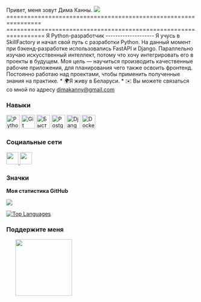 Привет, меня зовут Дима Канны. ![](https://user-images.githubusercontent.com/18350557/176309783-0785949b-9127-417c-8b55-ab5a4333674e.gif) ================================================================ ================================================================= Я Python-разработчик -------------------- Я учусь в SkillFactory и начал свой путь с разработки Python. На данный момент при бэкенд-разработке использовались FastAPI и Django. Параллельно изучаю искусственный интеллект, потому что хочу интегрировать его в проекты в будущем. Моя цель — научиться производить качественные рабочие приложения, для планирования чего также освоить фронтенд. Постоянно работаю над проектами, чтобы применить полученные знания на практике. * 🌍Я живу в Беларуси. * ✉️ Вы можете связаться со мной по адресу [dimakanny@gmail.com](mailto:dimakanny@gmail.com)[](mailto:dimakanny@gmail.com)

### Навыки


<p align="left">
<a href="https://www.python.org/" target="_blank" rel="noreferrer"><img src="https://raw.githubusercontent.com/danielcranney/readme-generator/main/public/icons/skills/python-colored.svg" width="36" height="36" alt="Python" /></a> <a href="https://git-scm.com/" target="_blank" rel="noreferrer"><img src="https://raw.githubusercontent.com/danielcranney/readme-generator/main/public/icons/skills/git-colored.svg" width="36" height="36" alt="Git" /></a> <a href="https://fastapi.tiangolo.com/" target="_blank" rel="noreferrer"><img src="https://raw.githubusercontent.com/danielcranney/readme-generator/main/public/icons/skills/fastapi-colored.svg" width="36" height="36" alt="Быстрый API" /></a> <a href="https://www.postgresql.org/" target="_blank" rel="noreferrer"><img src="https://raw.githubusercontent.com/danielcranney/readme-generator/main/public/icons/skills/postgresql-colored.svg" width="36" height="36" alt="PostgreSQL" /></a> <a href="https://www.djangoproject.com/" target="_blank" rel="noreferrer"><img src="https://raw.githubusercontent.com/danielcranney/readme-generator/main/public/icons/skills/django-colored.svg" width="36" height="36" alt="Django" /></a> <a href="https://www.docker.com/" target="_blank" rel="noreferrer"><img src="https://raw.githubusercontent.com/danielcranney/readme-generator/main/public/icons/skills/docker-colored.svg" width="36" height="36" alt="Docker" /></a>
</p>


### Социальные сети

<p align="left"> </p> <a href="https://discord.com/users/foling_sky" target="_blank" rel="noreferrer"> <picture> <source media="(prefers-color-scheme: dark)" srcset="https://raw.githubusercontent.com/danielcranney/readme-generator/main/public/icons/socials/discord-dark.svg" /> <source media="(prefers-color-scheme: light)" srcset="https://raw.githubusercontent.com/danielcranney/readme-generator/main/public/icons/socials/discord.svg" /> <img src="https://raw.githubusercontent.com/danielcranney/readme-generator/main/public/icons/socials/discord.svg" width="32" height="32" /> </picture> </a> <a href="https://www.github.com/Foling-sky" target="_blank" rel="noreferrer"> <picture> <source media="(prefers-color-scheme: dark)" srcset="https://raw.githubusercontent.com/danielcranney/readme-generator/main/public/icons/socials/github-dark.svg" /> <source media="(prefers-color-scheme: light)" srcset="https://raw.githubusercontent.com/danielcranney/readme-generator/main/public/icons/socials/github.svg" /> <img src="https://raw.githubusercontent.com/danielcranney/readme-generator/main/public/icons/socials/github.svg" width="32" высота="32" /> </picture> </a>

### Значки

<b>Моя статистика GitHub</b>

<a href="http://www.github.com/Foling-sky"><img src="https://github-readme-streak-stats.herokuapp.com/?user=Foling-sky&stroke=ffffff&background=1c1917&ring=0891b2&fire=0891b2&currStreakNum=ffffff&currStreakLabel=0891b2&sideNums=ffffff&sideLabels=ffffff&dates=ffffff&hide_border=true" /></a>

<a href="https://github.com/Foling-sky" align="left"><img src="https://github-readme-stats.vercel.app/api/top-langs/?username=Foling-sky&langs_count=10&title_color=0891b2&text_color=ffffff&icon_color=0891b2&bg_color=1c1917&hide_border=true&locale=en&custom_title=Top%20%Languages" alt="Top Languages" /></a>

### Поддержите меня

<ul style="list-style-type: none; margin: 0;">

<li style="display: inline-block; margin-right: 0.25rem;"><a href="https://www.buymeacoffee.com/FOling"><img src="https://cdn.buymeacoffee.com/buttons/v2/default-yellow.png" width="150"/></a></li>

</ul>
